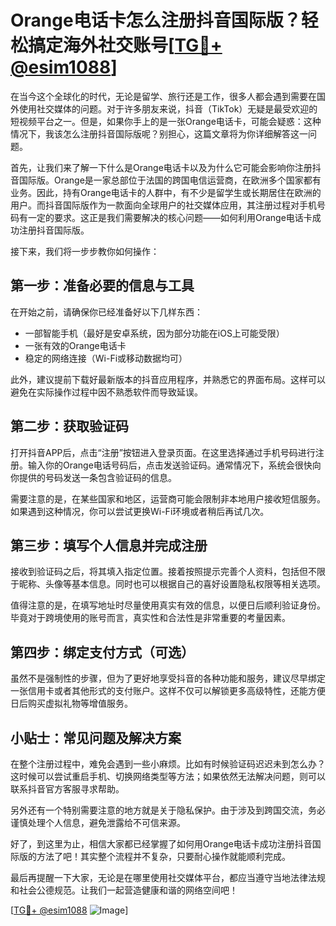 # Orange电话卡怎么注册抖音国际版？轻松搞定海外社交账号[[TG💪+ @esim1088](https://t.me/s/esim1088)]

在当今这个全球化的时代，无论是留学、旅行还是工作，很多人都会遇到需要在国外使用社交媒体的问题。对于许多朋友来说，抖音（TikTok）无疑是最受欢迎的短视频平台之一。但是，如果你手上的是一张Orange电话卡，可能会疑惑：这种情况下，我该怎么注册抖音国际版呢？别担心，这篇文章将为你详细解答这一问题。

首先，让我们来了解一下什么是Orange电话卡以及为什么它可能会影响你注册抖音国际版。Orange是一家总部位于法国的跨国电信运营商，在欧洲多个国家都有业务。因此，持有Orange电话卡的人群中，有不少是留学生或长期居住在欧洲的用户。而抖音国际版作为一款面向全球用户的社交媒体应用，其注册过程对手机号码有一定的要求。这正是我们需要解决的核心问题——如何利用Orange电话卡成功注册抖音国际版。

接下来，我们将一步步教你如何操作：

## 第一步：准备必要的信息与工具

在开始之前，请确保你已经准备好以下几样东西：
- 一部智能手机（最好是安卓系统，因为部分功能在iOS上可能受限）
- 一张有效的Orange电话卡
- 稳定的网络连接（Wi-Fi或移动数据均可）

此外，建议提前下载好最新版本的抖音应用程序，并熟悉它的界面布局。这样可以避免在实际操作过程中因不熟悉软件而导致延误。

## 第二步：获取验证码

打开抖音APP后，点击“注册”按钮进入登录页面。在这里选择通过手机号码进行注册。输入你的Orange电话号码后，点击发送验证码。通常情况下，系统会很快向你提供的号码发送一条包含验证码的信息。

需要注意的是，在某些国家和地区，运营商可能会限制非本地用户接收短信服务。如果遇到这种情况，你可以尝试更换Wi-Fi环境或者稍后再试几次。

## 第三步：填写个人信息并完成注册

接收到验证码之后，将其填入指定位置。接着按照提示完善个人资料，包括但不限于昵称、头像等基本信息。同时也可以根据自己的喜好设置隐私权限等相关选项。

值得注意的是，在填写地址时尽量使用真实有效的信息，以便日后顺利验证身份。毕竟对于跨境使用的账号而言，真实性和合法性是非常重要的考量因素。

## 第四步：绑定支付方式（可选）

虽然不是强制性的步骤，但为了更好地享受抖音的各种功能和服务，建议尽早绑定一张信用卡或者其他形式的支付账户。这样不仅可以解锁更多高级特性，还能方便日后购买虚拟礼物等增值服务。

## 小贴士：常见问题及解决方案

在整个注册过程中，难免会遇到一些小麻烦。比如有时候验证码迟迟未到怎么办？这时候可以尝试重启手机、切换网络类型等方法；如果依然无法解决问题，则可以联系抖音官方客服寻求帮助。

另外还有一个特别需要注意的地方就是关于隐私保护。由于涉及到跨国交流，务必谨慎处理个人信息，避免泄露给不可信来源。

好了，到这里为止，相信大家都已经掌握了如何用Orange电话卡成功注册抖音国际版的方法了吧！其实整个流程并不复杂，只要耐心操作就能顺利完成。

最后再提醒一下大家，无论是在哪里使用社交媒体平台，都应当遵守当地法律法规和社会公德规范。让我们一起营造健康和谐的网络空间吧！

[[TG💪+ @esim1088](https://t.me/s/esim1088) ![Image](https://i.postimg.cc/4NQfJmqS/Snipaste-2025-05-13-00-14-12.png)]